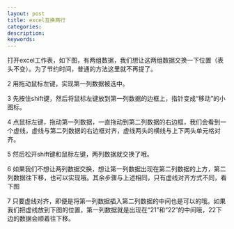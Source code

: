 ```yaml
---
layout: post
title: excel互换两行
categories:
description:
keywords:
---
```


打开excel工作表，如下图，有两组数据，我们想让这两组数据交换一下位置（表头不变）。为了节约时间，普通的方法这里就不再提了。


2
用拖动鼠标左键，实现第一列数据被选中。


3
先按住shift键，然后将鼠标左键放到第一列数据的边框上，指针变成“移动”的小图标。


4
点鼠标左键，拖动第一列数据，一直拖动到第二列数据的右边框，我们会看到一个虚线，虚线与第二列数据的右边框对齐，虚线两头的横线与上下两头单元格对齐。


5
然后松开shift键和鼠标左键，两列数据就交换了哦。


6
如果我们不想让两列数据交换，想让第一列数据出现在第二列数据的上方，第二列数据往下移，也可以实现哦。其余步骤与上述相同，只有虚线对齐方式不同，看下图


7
只要虚线对齐，即便是将第一列数据插入第二列数据的中间也是可以的哦。如果我们把虚线放到下图的位置，第一列数据就是出现在“21”和“22”的中间哦，22下边的数据会顺着往下移。
